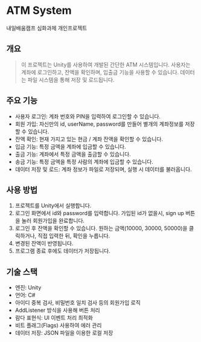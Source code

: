 # ATM System
내일배움캠프 심화과제 개인프로젝트

## 개요
> 이 프로젝트는 Unity를 사용하여 개발된 간단한 ATM 시스템입니다.
> 사용자는 계좌에 로그인하고, 잔액을 확인하며, 입출금 기능을 사용할 수 있습니다.
> 데이터는 파일 시스템을 통해 저장 및 로드됩니다.

## 주요 기능
* 사용자 로그인: 계좌 번호와 PIN을 입력하여 로그인할 수 있습니다.
* 회원 가입: 자신만의 id, userName, password를 만들어 별개의 계좌정보를 저장할 수 있습니다. 
* 잔액 확인: 현재 가지고 있는 현금 / 계좌 잔액을 확인할 수 있습니다.
* 입금 기능: 특정 금액을 계좌에 입금할 수 있습니다.
* 출금 기능: 계좌에서 특정 금액을 출금할 수 있습니다.
* 송금 기능: 특정 금액을 특정 사람의 계좌에 입금할 수 있습니다.
* 데이터 저장 및 로드: 계좌 정보가 파일로 저장되며, 실행 시 데이터를 불러옵니다.

## 사용 방법
1. 프로젝트를 Unity에서 실행합니다.
2. 로그인 화면에서 id와 password를 입력합니다.
   가입된 id가 없을시, sign up 버튼을 눌러 회원가입을 완료합니다.
3. 로그인 후 잔액을 확인할 수 있습니다.
   원하는 금액(10000, 30000, 50000)을 클릭하거나, 직접 입력한 뒤, 확인을 누릅니다.
4. 변경된 잔액이 반영됩니다.
5. 프로그램 종료 후에도 데이터가 저장됩니다.

## 기술 스택
* 엔진: Unity
* 언어: C#
* 아이디 중복 검사, 비밀번호 일치 검사 등의 회원가입 로직
* AddListener 방식을 사용해 버튼 처리
* 람다 표현식: UI 이벤트 처리 최적화
* 비트 플래그(Flags) 사용하여 에러 관리
* 데이터 저장: JSON 파일을 이용한 로컬 저장
